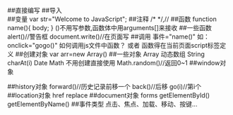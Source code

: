 ##直接编写
	<script type="text/javascript">
			alert("警告框")
	</script>
##导入		
	<script src="myFirst.js" type="text/javascript" charset="utf-8"></script>
##变量
	var str="Welcome to JavaScript";
##注释
	/*   */,//
##函数
	function name(){
		body;
	}
	()不用写参数,函数体中用arguments[]来接收
##一些函数
	alert()//警告框
	document.write()//在页面写
##调用
	事件="name()"
		如：onclick="gogo()"
		如何调用js文件中函数？
	或者
	<a href="javascript:name()"></a>
		函数得在当前页面script标签定义
##创建对象
	var arr=new Array()
##一些对象
	Array		动态数组
	String 		
		charAt(i)
	Date
	Math
		不用创建直接使用
		Math.random()//返回0~1
##window对象
	
##history对象
	forward()//历史记录前移一个
	back()//后移
	go(i)//第i个
##location对象
	href
	replace
##document对象
	forms
	getElementById()
	getElementByName()
##事件类型
	点击、焦点、加载、移动、按键...
##

